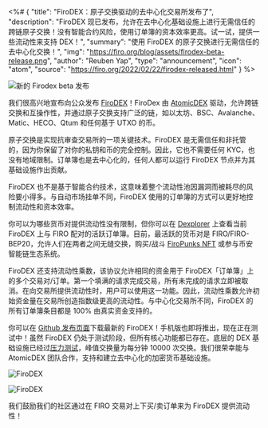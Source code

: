 <%# {
  "title": "FiroDEX：原子交换驱动的去中心化交易所发布了",
  "description": "FiroDEX 现已发布，允许在去中心化基础设施上进行无需信任的跨链原子交换！没有智能合约风险，使用订单簿的资本效率更高。试一试，提供一些流动性来支持 DEX！",
  "summary": "使用 FiroDEX 的原子交换进行无需信任的去中心化交换！",
  "img": "https://firo.org/blog/assets/firodex-beta-release.png",
  "author": "Reuben Yap",
  "type": "announcement",
  "icon": "atom",
  "source": "https://firo.org/2022/02/22/firodex-released.html"
} %>

![新的 Firodex beta 发布](https://firo.org/blog/assets/firodex-beta-release.png#size=8000x4000 "新的 Firodex beta 发布")

我们很高兴地宣布向公众发布 [FiroDEX](https://github.com/firoorg/FiroDEX-Desktop/releases)！FiroDex 由 [AtomicDEX](https://atomicdex.io/) 驱动，允许跨链交换和互操作性，并通过原子交换支持广泛的链，如以太坊、BSC、Avalanche、Matic、HECO、Qtum 和任何基于 UTXO 的币。

原子交换是实现抗审查交易所的一项关键技术。FiroDEX 是无需信任和非托管的，因为你保留了对你的私钥和币的完全控制。因此，它也不需要任何 KYC，也没有地域限制。订单簿也是去中心化的，任何人都可以运行 FiroDEX 节点并为其基础设施作出贡献。

FiroDEX 也不是基于智能合约技术，这意味着整个流动性池因漏洞而被耗尽的风险要小得多。与自动市场挂单不同，FiroDEX 使用的订单簿的方式可以更好地控制流动性和资本效率。

你可以为哪些货币对提供流动性没有限制，但你可以在 [Dexplorer](https://dexplorer.io/coin/FIRO) 上查看当前 FiroDEX 上与 FIRO 配对的活跃订单簿。目前，最活跃的货币对是 FIRO/FIRO-BEP20，允许人们在两者之间无缝交换，购买/战斗 [FiroPunks NFT](https://firopunks.com/) 或参与币安智能链生态系统。

FiroDEX 还支持流动性乘数，该协议允许相同的资金用于 FiroDEX「订单簿」上的多个交易对/订单。第一个填满的请求完成交易，所有未完成的请求立即被取消。在向交易所提供流动性时，用户可以使用这一功能。因此，流动性乘数允许初始资金量在交易所创造指数级更高的流动性。与中心化交易所不同，FiroDEX 的所有订单簿条目都是 100% 由真实资金支持的。

你可以在 [Github 发布页面](https://github.com/firoorg/FiroDEX-Desktop/releases)下载最新的 FiroDEX！手机版也即将推出，现在正在测试中！虽然 FiroDEX 仍处于测试阶段，但所有核心功能都已存在。底层的 DEX 基础设施已经过[压力测试](https://komodoplatform.com/en/blog/atomicdex-stress-test-initial-results/)，峰值交换量为每分钟 10000 次交换。我们很荣幸能与 AtomicDEX 团队合作，支持和建立去中心化的加密货币基础设施。

![FiroDEX](https://firo.org/blog/assets/firodexa.png)

![FiroDEX](https://firo.org/blog/assets/firodexb.png)

我们鼓励我们的社区通过在 FIRO 交易对上下买/卖订单来为 FiroDEX 提供流动性！
